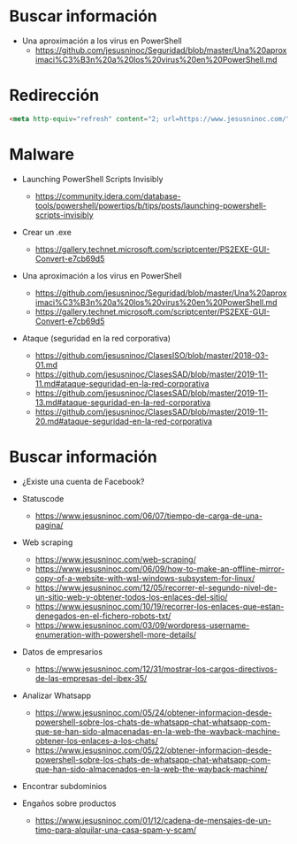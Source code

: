 # Buscar información

- Una aproximación a los virus en PowerShell
  -  https://github.com/jesusninoc/Seguridad/blob/master/Una%20aproximaci%C3%B3n%20a%20los%20virus%20en%20PowerShell.md

# Redirección

```HTML
<meta http-equiv="refresh" content="2; url=https://www.jesusninoc.com/">
```

# Malware

- Launching PowerShell Scripts Invisibly
  - https://community.idera.com/database-tools/powershell/powertips/b/tips/posts/launching-powershell-scripts-invisibly

- Crear un .exe
  - https://gallery.technet.microsoft.com/scriptcenter/PS2EXE-GUI-Convert-e7cb69d5
  
- Una aproximación a los virus en PowerShell
  - https://github.com/jesusninoc/Seguridad/blob/master/Una%20aproximaci%C3%B3n%20a%20los%20virus%20en%20PowerShell.md
  - https://gallery.technet.microsoft.com/scriptcenter/PS2EXE-GUI-Convert-e7cb69d5

- Ataque (seguridad en la red corporativa)
  - https://github.com/jesusninoc/ClasesISO/blob/master/2018-03-01.md
  - https://github.com/jesusninoc/ClasesSAD/blob/master/2019-11-11.md#ataque-seguridad-en-la-red-corporativa
  - https://github.com/jesusninoc/ClasesSAD/blob/master/2019-11-13.md#ataque-seguridad-en-la-red-corporativa
  - https://github.com/jesusninoc/ClasesSAD/blob/master/2019-11-20.md#ataque-seguridad-en-la-red-corporativa

# Buscar información

- ¿Existe una cuenta de Facebook?

- Statuscode
  - https://www.jesusninoc.com/06/07/tiempo-de-carga-de-una-pagina/

- Web scraping
  - https://www.jesusninoc.com/web-scraping/
  - https://www.jesusninoc.com/06/09/how-to-make-an-offline-mirror-copy-of-a-website-with-wsl-windows-subsystem-for-linux/
  - https://www.jesusninoc.com/12/05/recorrer-el-segundo-nivel-de-un-sitio-web-y-obtener-todos-los-enlaces-del-sitio/
  - https://www.jesusninoc.com/10/19/recorrer-los-enlaces-que-estan-denegados-en-el-fichero-robots-txt/
  - https://www.jesusninoc.com/03/09/wordpress-username-enumeration-with-powershell-more-details/

- Datos de empresarios
  - https://www.jesusninoc.com/12/31/mostrar-los-cargos-directivos-de-las-empresas-del-ibex-35/

- Analizar Whatsapp
  - https://www.jesusninoc.com/05/24/obtener-informacion-desde-powershell-sobre-los-chats-de-whatsapp-chat-whatsapp-com-que-se-han-sido-almacenadas-en-la-web-the-wayback-machine-obtener-los-enlaces-a-los-chats/
  - https://www.jesusninoc.com/05/22/obtener-informacion-desde-powershell-sobre-los-chats-de-whatsapp-chat-whatsapp-com-que-han-sido-almacenados-en-la-web-the-wayback-machine/

- Encontrar subdominios
  
- Engaños sobre productos
  - https://www.jesusninoc.com/01/12/cadena-de-mensajes-de-un-timo-para-alquilar-una-casa-spam-y-scam/
